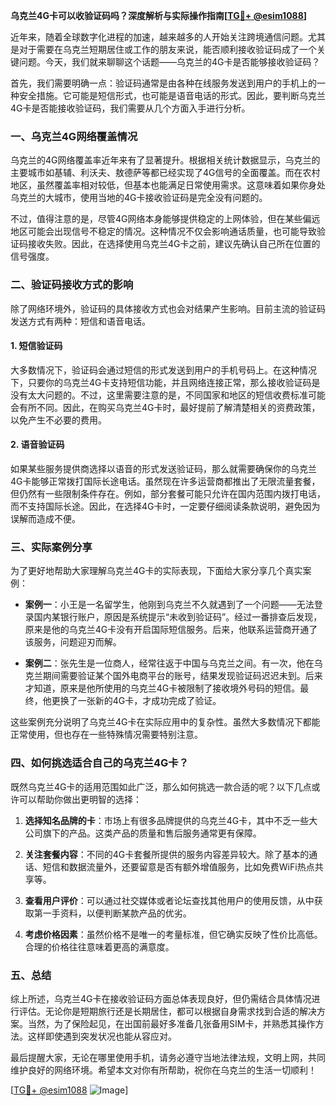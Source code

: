 **乌克兰4G卡可以收验证码吗？深度解析与实际操作指南[[TG💪+ @esim1088](https://t.me/s/esim1088)]**

近年来，随着全球数字化进程的加速，越来越多的人开始关注跨境通信问题。尤其是对于需要在乌克兰短期居住或工作的朋友来说，能否顺利接收验证码成了一个关键问题。今天，我们就来聊聊这个话题——乌克兰的4G卡是否能够接收验证码？

首先，我们需要明确一点：验证码通常是由各种在线服务发送到用户的手机上的一种安全措施。它可能是短信形式，也可能是语音电话的形式。因此，要判断乌克兰4G卡是否能接收验证码，我们需要从几个方面入手进行分析。

### **一、乌克兰4G网络覆盖情况**

乌克兰的4G网络覆盖率近年来有了显著提升。根据相关统计数据显示，乌克兰的主要城市如基辅、利沃夫、敖德萨等都已经实现了4G信号的全面覆盖。而在农村地区，虽然覆盖率相对较低，但基本也能满足日常使用需求。这意味着如果你身处乌克兰的大城市，使用当地的4G卡接收验证码是完全没有问题的。

不过，值得注意的是，尽管4G网络本身能够提供稳定的上网体验，但在某些偏远地区可能会出现信号不稳定的情况。这种情况不仅会影响通话质量，也可能导致验证码接收失败。因此，在选择使用乌克兰4G卡之前，建议先确认自己所在位置的信号强度。

### **二、验证码接收方式的影响**

除了网络环境外，验证码的具体接收方式也会对结果产生影响。目前主流的验证码发送方式有两种：短信和语音电话。

#### **1. 短信验证码**

大多数情况下，验证码会通过短信的形式发送到用户的手机号码上。在这种情况下，只要你的乌克兰4G卡支持短信功能，并且网络连接正常，那么接收验证码是没有太大问题的。不过，这里需要注意的是，不同国家和地区的短信收费标准可能会有所不同。因此，在购买乌克兰4G卡时，最好提前了解清楚相关的资费政策，以免产生不必要的费用。

#### **2. 语音验证码**

如果某些服务提供商选择以语音的形式发送验证码，那么就需要确保你的乌克兰4G卡能够正常拨打国际长途电话。虽然现在许多运营商都推出了无限流量套餐，但仍然有一些限制条件存在。例如，部分套餐可能只允许在国内范围内拨打电话，而不支持国际长途。因此，在选择4G卡时，一定要仔细阅读条款说明，避免因为误解而造成不便。

### **三、实际案例分享**

为了更好地帮助大家理解乌克兰4G卡的实际表现，下面给大家分享几个真实案例：

- **案例一**：小王是一名留学生，他刚到乌克兰不久就遇到了一个问题——无法登录国内某银行账户，原因是系统提示“未收到验证码”。经过一番排查后发现，原来是他的乌克兰4G卡没有开启国际短信服务。后来，他联系运营商开通了该服务，问题迎刃而解。
  
- **案例二**：张先生是一位商人，经常往返于中国与乌克兰之间。有一次，他在乌克兰期间需要验证某个国外电商平台的账号，结果发现验证码迟迟未到。后来才知道，原来是他所使用的乌克兰4G卡被限制了接收境外号码的短信。最终，他更换了一张新的4G卡，才成功完成了验证。

这些案例充分说明了乌克兰4G卡在实际应用中的复杂性。虽然大多数情况下都能正常使用，但也存在一些特殊情况需要特别注意。

### **四、如何挑选适合自己的乌克兰4G卡？**

既然乌克兰4G卡的适用范围如此广泛，那么如何挑选一款合适的呢？以下几点或许可以帮助你做出更明智的选择：

1. **选择知名品牌的卡**：市场上有很多品牌提供的乌克兰4G卡，其中不乏一些大公司旗下的产品。这类产品的质量和售后服务通常更有保障。
   
2. **关注套餐内容**：不同的4G卡套餐所提供的服务内容差异较大。除了基本的通话、短信和数据流量外，还要留意是否有额外增值服务，比如免费WiFi热点共享等。

3. **查看用户评价**：可以通过社交媒体或者论坛查找其他用户的使用反馈，从中获取第一手资料，以便判断某款产品的优劣。

4. **考虑价格因素**：虽然价格不是唯一的考量标准，但它确实反映了性价比高低。合理的价格往往意味着更高的满意度。

### **五、总结**

综上所述，乌克兰4G卡在接收验证码方面总体表现良好，但仍需结合具体情况进行评估。无论你是短期旅行还是长期居住，都可以根据自身需求找到合适的解决方案。当然，为了保险起见，在出国前最好多准备几张备用SIM卡，并熟悉其操作方法。这样即使遇到突发状况也能从容应对。

最后提醒大家，无论在哪里使用手机，请务必遵守当地法律法规，文明上网，共同维护良好的网络环境。希望本文对你有所帮助，祝你在乌克兰的生活一切顺利！

[[TG💪+ @esim1088](https://t.me/s/esim1088) ![Image](https://i.postimg.cc/4NQfJmqS/Snipaste-2025-05-13-00-14-12.png)]